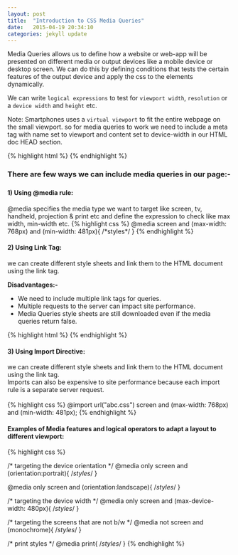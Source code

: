 ```yaml
---
layout: post
title:  "Introduction to CSS Media Queries"
date:   2015-04-19 20:34:10
categories: jekyll update
---
```

Media Queries allows us to define how a website or web-app will be presented on different
media or output devices like a mobile device or desktop screen. We can do this by defining conditions that tests the certain features of the output device and apply the css to the elements dynamically.

We can write `logical expressions` to test for `viewport width`, `resolution` or a `device width` and `height` etc.

Note: Smartphones uses a `virtual viewport` to fit the entire webpage on the small viewport. so for media queries to work we need to include a meta tag with name set to viewport and content set to device-width in our HTML doc HEAD section. 

{% highlight html %}
	<meta name="viewport" content="width=device-width">
{% endhighlight %}

<h3>There are few ways we can include media queries in our page:-<h3>

<h4>1) Using @media rule: </h4>
@media specifies the media type we want to target like screen, tv, handheld, projection & print etc and define the expression to check like max width, min-width etc.
{% highlight css %}
@media screen and (max-width: 768px) and (min-width: 481px){
	/*styles*/
}
{% endhighlight %}


<h4>2) Using Link Tag: </h4>
we can create different style sheets and link them to the HTML document using the link tag.

<strong>Disadvantages:-</strong>
<ul>
	<li>We need to include multiple link tags for queries.</li>
	<li>Multiple requests to the server can impact site performance.</li>
	<li>Media Queries style sheets are still downloaded even if the media queries return false.</li>
</ul>

{% highlight html %}
	<link rel="stylesheet" href="abc.css" media="screen and (max-width: 768px) and (min-width: 481px)">
{% endhighlight %}

<h4>3) Using Import Directive: </h4>
we can create different style sheets and link them to the HTML document using the link tag.
<br>
Imports can also be expensive to site performance because each import rule is a separate server request.
<br><br>
{% highlight css %}
	@import url("abc.css") screen and (max-width: 768px) and (min-width: 481px);
{% endhighlight %}


<h4>Examples of Media features and logical operators to adapt a layout to different viewport:</h4>
{% highlight css %}

/* targeting the device orientation */
@media only screen and (orientation:portrait){
	/*styles*/
}

@media only screen and (orientation:landscape){
	/*styles*/
}	

/* targeting the device width */
@media only screen and (max-device-width: 480px){
	/*styles*/
}

/* targeting the screens that are not b/w */
@media not screen and (monochrome){
	/*styles*/
}

/* print styles */
@media print{
	/*styles*/
}
{% endhighlight %}


